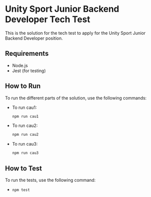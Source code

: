 # Unity Sport Junior Backend Developer Tech Test

This is the solution for the tech test to apply for the Unity Sport Junior Backend Developer position.

## Requirements

- Node.js
- Jest (for testing)

## How to Run

To run the different parts of the solution, use the following commands:

- To run cau1: 
  ```sh
  npm run cau1
  ```
- To run cau2: 
  ```sh
  npm run cau2
  ```
- To run cau3: 
  ```sh
  npm run cau3
  ```

## How to Test

To run the tests, use the following command:

- 
  ```sh
  npm test
  ```